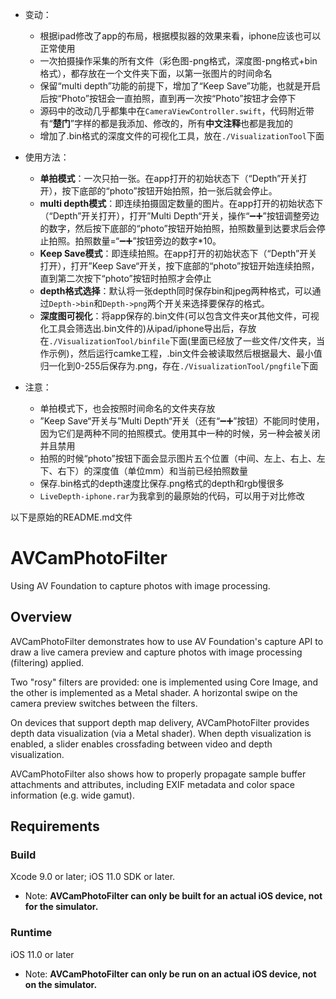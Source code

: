 - 变动：
  - 根据ipad修改了app的布局，根据模拟器的效果来看，iphone应该也可以正常使用
  - 一次拍摄操作采集的所有文件（彩色图-png格式，深度图-png格式+bin格式），都存放在一个文件夹下面，以第一张图片的时间命名
  - 保留“multi depth”功能的前提下，增加了“Keep Save”功能，也就是开启后按“Photo”按钮会一直拍照，直到再一次按“Photo”按钮才会停下
  - 源码中的改动几乎都集中在`CameraViewController.swift`，代码附近带有“**楚门**”字样的都是我添加、修改的，所有**中文注释**也都是我加的
  - 增加了.bin格式的深度文件的可视化工具，放在`./VisualizationTool`下面
  
- 使用方法：
  - **单拍模式**：一次只拍一张。在app打开的初始状态下（“Depth”开关打开），按下底部的“photo”按钮开始拍照，拍一张后就会停止。
  - **multi depth模式**：即连续拍摄固定数量的图片。在app打开的初始状态下（“Depth”开关打开），打开”Multi Depth“开关，操作“➖➕”按钮调整旁边的数字，然后按下底部的“photo”按钮开始拍照，拍照数量到达要求后会停止拍照。拍照数量=“➖➕”按钮旁边的数字*10。
  - **Keep Save模式**：即连续拍照。在app打开的初始状态下（“Depth”开关打开），打开”Keep Save“开关，按下底部的“photo”按钮开始连续拍照，直到第二次按下“photo”按钮时拍照才会停止
  - **depth格式选择**：默认将一张depth同时保存bin和jpeg两种格式，可以通过`Depth->bin`和`Depth->png`两个开关来选择要保存的格式。
  - **深度图可视化**：将app保存的.bin文件(可以包含文件夹or其他文件，可视化工具会筛选出.bin文件的)从ipad/iphone导出后，存放在`./VisualizationTool/binfile`下面(里面已经放了一些文件/文件夹，当作示例)，然后运行camke工程，.bin文件会被读取然后根据最大、最小值归一化到0-255后保存为.png，存在`./VisualizationTool/pngfile`下面

- 注意：
  - 单拍模式下，也会按照时间命名的文件夹存放
  - ”Keep Save“开关与”Multi Depth“开关（还有“➖➕”按钮）不能同时使用，因为它们是两种不同的拍照模式。使用其中一种的时候，另一种会被关闭并且禁用
  - 拍照的时候“photo”按钮下面会显示图片五个位置（中间、左上、右上、左下、右下）的深度值（单位mm）和当前已经拍照数量
  - 保存.bin格式的depth速度比保存.png格式的depth和rgb慢很多
  - `LiveDepth-iphone.rar`为我拿到的最原始的代码，可以用于对比修改



以下是原始的README.md文件
# AVCamPhotoFilter

Using AV Foundation to capture photos with image processing.

## Overview

AVCamPhotoFilter demonstrates how to use AV Foundation's capture API to draw a live camera preview and capture photos with image processing (filtering) applied.

Two "rosy" filters are provided: one is implemented using Core Image, and the other is implemented as a Metal shader. A horizontal swipe on the camera preview switches between the filters.

On devices that support depth map delivery, AVCamPhotoFilter provides depth data visualization (via a Metal shader). When depth visualization is enabled, a slider enables crossfading between video and depth visualization.

AVCamPhotoFilter also shows how to properly propagate sample buffer attachments and attributes, including EXIF metadata and color space information (e.g. wide gamut).

## Requirements

### Build

Xcode 9.0 or later; iOS 11.0 SDK or later.

- Note: **AVCamPhotoFilter can only be built for an actual iOS device, not for the simulator.**

### Runtime

iOS 11.0 or later

- Note: **AVCamPhotoFilter can only be run on an actual iOS device, not on the simulator.**
